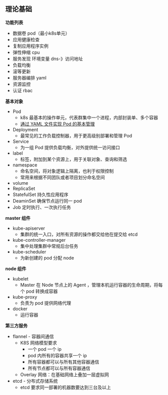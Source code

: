 ## 理论基础

__功能列表__
* 数据卷 pod（最小k8s单元）
* 应用健康检查
* 复制应用程序实例
* 弹性伸缩 cpu
* 服务发现 环境变量 dns-》访问地址
* 负载均衡
* 滚等更新
* 服务器编排 yaml
* 资源监控
* 认证 rbac

__基本对象__
* Pod
    * k8s 最基本的操作单元，代表群集中一个进程，内部封装单、多个容器
    * [通过 YAML 文件实现 Pod 的基本管理]()
* Deployment
    * 最常见的工作负载控制器，用于更高级别部署和管理 Pod
* Service
    * 为一组 Pod 提供负载均衡，对外提供统一访问接口
* label
    * 标签，附加到某个资源上，用于关联对象、查询和筛选
* namespace
    * 命名空间，将对象逻辑上隔离，也利于权限控制
    * 常用来根据不同团队或者项目划分命名空间
* volume
* ReplicaSet
* StatefulSet 持久性应用程序
* DeaminSet   确保节点运行同一 pod
* Job 定时执行、一次执行任务

__master 组件__
* kube-apiserver
    * 集群的统一入口，对所有资源的操作都交给他在提交给 etcd
* kube-controller-manager
    * 集中处理集群中常规后台任务
* kube-scheduler
    * 为新创建的 pod 分配 node

__node 组件__
* kubelet
    * Master 在 Node 节点上的 Agent ，管理本机运行容器的生命周期，将每个 pod 转换成容器
* kube-proxy
    * 负责为 pod 提供网络代理
* docker
  * 运行容器

__第三方服务__
* flannel   -   容器间通信
    - K8S 网络模型要求
        - 一个 pod 一个 ip
        - pod 内所有的容器共享一个 ip
        - 所有容器都可以与所有其他容器通信
        - 所有节点都可以与所有容器通信
    - Overlay 网络：在基础网络上叠加一层虚拟网
* etcd  -   分布式存储系统
    - etcd 要求同一部署的机器数要达到三台及以上